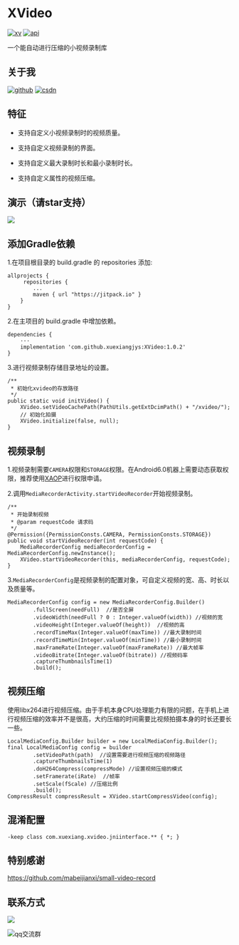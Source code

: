 # XVideo
[![xv][xvsvg]][xv]  [![api][apisvg]][api]

一个能自动进行压缩的小视频录制库

## 关于我

[![github](https://img.shields.io/badge/GitHub-xuexiangjys-blue.svg)](https://github.com/xuexiangjys)   [![csdn](https://img.shields.io/badge/CSDN-xuexiangjys-green.svg)](http://blog.csdn.net/xuexiangjys)

## 特征

* 支持自定义小视频录制时的视频质量。

* 支持自定义视频录制的界面。

* 支持自定义最大录制时长和最小录制时长。

* 支持自定义属性的视频压缩。

## 演示（请star支持）

![][demo-gif]

## 添加Gradle依赖

1.在项目根目录的 build.gradle 的 repositories 添加:

```
allprojects {
     repositories {
        ...
        maven { url "https://jitpack.io" }
    }
}
```

2.在主项目的 build.gradle 中增加依赖。

```
dependencies {
    ···
    implementation 'com.github.xuexiangjys:XVideo:1.0.2'
}
```

3.进行视频录制存储目录地址的设置。

```
/**
 * 初始化xvideo的存放路径
 */
public static void initVideo() {
    XVideo.setVideoCachePath(PathUtils.getExtDcimPath() + "/xvideo/");
    // 初始化拍摄
    XVideo.initialize(false, null);
}
```

## 视频录制

1.视频录制需要`CAMERA`权限和`STORAGE`权限。在Android6.0机器上需要动态获取权限，推荐使用[XAOP](https://github.com/xuexiangjys/XAOP)进行权限申请。

2.调用`MediaRecorderActivity.startVideoRecorder`开始视频录制。

```
/**
 * 开始录制视频
 * @param requestCode 请求码
 */
@Permission({PermissionConsts.CAMERA, PermissionConsts.STORAGE})
public void startVideoRecorder(int requestCode) {
    MediaRecorderConfig mediaRecorderConfig = MediaRecorderConfig.newInstance();
    XVideo.startVideoRecorder(this, mediaRecorderConfig, requestCode);
}
```

3.`MediaRecorderConfig`是视频录制的配置对象，可自定义视频的宽、高、时长以及质量等。

```
MediaRecorderConfig config = new MediaRecorderConfig.Builder()
        .fullScreen(needFull)  //是否全屏
        .videoWidth(needFull ? 0 : Integer.valueOf(width)) //视频的宽
        .videoHeight(Integer.valueOf(height))  //视频的高
        .recordTimeMax(Integer.valueOf(maxTime)) //最大录制时间
        .recordTimeMin(Integer.valueOf(minTime)) //最小录制时间
        .maxFrameRate(Integer.valueOf(maxFrameRate)) //最大帧率
        .videoBitrate(Integer.valueOf(bitrate)) //视频码率
        .captureThumbnailsTime(1)
        .build();
```

## 视频压缩

使用libx264进行视频压缩。由于手机本身CPU处理能力有限的问题，在手机上进行视频压缩的效率并不是很高，大约压缩的时间需要比视频拍摄本身的时长还要长一些。

```
LocalMediaConfig.Builder builder = new LocalMediaConfig.Builder();
final LocalMediaConfig config = builder
        .setVideoPath(path)  //设置需要进行视频压缩的视频路径
        .captureThumbnailsTime(1)
        .doH264Compress(compressMode) //设置视频压缩的模式
        .setFramerate(iRate)  //帧率
        .setScale(fScale) //压缩比例
        .build();
CompressResult compressResult = XVideo.startCompressVideo(config);
```

## 混淆配置

```
-keep class com.xuexiang.xvideo.jniinterface.** { *; }
```

## 特别感谢

https://github.com/mabeijianxi/small-video-record

## 联系方式

[![](https://img.shields.io/badge/点击一键加入QQ交流群-602082750-blue.svg)](http://shang.qq.com/wpa/qunwpa?idkey=9922861ef85c19f1575aecea0e8680f60d9386080a97ed310c971ae074998887)

![qq交流群](https://img-blog.csdn.net/20180514131732423?watermark/2/text/aHR0cHM6Ly9ibG9nLmNzZG4ubmV0L3h1ZXhpYW5nanlz/font/5a6L5L2T/fontsize/400/fill/I0JBQkFCMA==/dissolve/70)

[xvsvg]: https://img.shields.io/badge/XVideo-v1.0.2-brightgreen.svg
[xv]: https://github.com/xuexiangjys/XVideo
[apisvg]: https://img.shields.io/badge/API-14+-brightgreen.svg
[api]: https://android-arsenal.com/api?level=14

[demo-gif]: https://github.com/xuexiangjys/XVideo/blob/master/img/xvideo.gif
